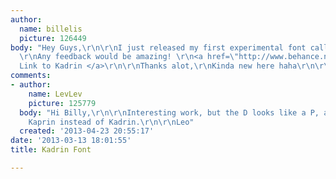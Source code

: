 ```yaml
---
author:
  name: billelis
  picture: 126449
body: "Hey Guys,\r\n\r\nI just released my first experimental font called Kadrin.
  \r\nAny feedback would be amazing! \r\n<a href=\"http://www.behance.net/gallery/Kadrin-Font/7493803\">
  Link to Kadrin </a>\r\n\r\nThanks alot,\r\nKinda new here haha\r\n\r\nBilly"
comments:
- author:
    name: LevLev
    picture: 125779
  body: "Hi Billy,\r\n\r\nInteresting work, but the D looks like a P, at first I read
    Kaprin instead of Kadrin.\r\n\r\nLeo"
  created: '2013-04-23 20:55:17'
date: '2013-03-13 18:01:55'
title: Kadrin Font

---
```

